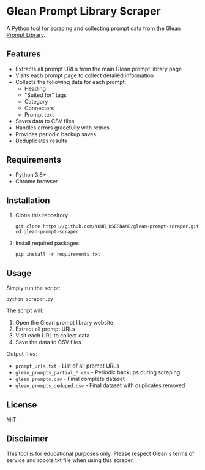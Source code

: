 # Glean Prompt Library Scraper

A Python tool for scraping and collecting prompt data from the [Glean Prompt Library](https://www.glean.com/prompt-library).

## Features

- Extracts all prompt URLs from the main Glean prompt library page
- Visits each prompt page to collect detailed information
- Collects the following data for each prompt:
  - Heading
  - "Suited for" tags
  - Category
  - Connectors
  - Prompt text
- Saves data to CSV files
- Handles errors gracefully with retries
- Provides periodic backup saves
- Deduplicates results

## Requirements

- Python 3.8+
- Chrome browser

## Installation

1. Clone this repository:
   ```
   git clone https://github.com/YOUR_USERNAME/glean-prompt-scraper.git
   cd glean-prompt-scraper
   ```

2. Install required packages:
   ```
   pip install -r requirements.txt
   ```

## Usage

Simply run the script:

```
python scraper.py
```

The script will:
1. Open the Glean prompt library website
2. Extract all prompt URLs
3. Visit each URL to collect data
4. Save the data to CSV files

Output files:
- `prompt_urls.txt` - List of all prompt URLs
- `glean_prompts_partial_*.csv` - Periodic backups during scraping
- `glean_prompts.csv` - Final complete dataset
- `glean_prompts_deduped.csv` - Final dataset with duplicates removed

## License

MIT

## Disclaimer

This tool is for educational purposes only. Please respect Glean's terms of service and robots.txt file when using this scraper.
